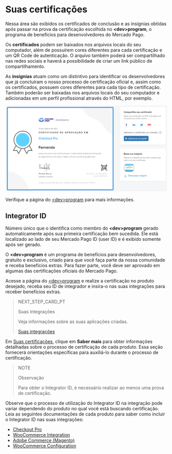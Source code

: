 # Suas certificações
 
Nessa área são exibidos os certificados de conclusão e as insígnias obtidas após passar na prova da certificação escolhida no **&lt;dev&gt;program**, o programa de benefícios para desenvolvedores do Mercado Pago.
 
Os **certificados** podem ser baixados nos arquivos locais do seu computador, além de possuírem cores diferentes para cada certificação e um QR Code de autenticação. O arquivo também poderá ser compartilhado nas redes sociais e haverá a possibilidade de criar um link público de compartilhamento.
 
As **insígnias** atuam como um distintivo para identificar os desenvolvedores que já concluíram o nosso processo de certificação oficial e, assim como os certificados, possuem cores diferentes para cada tipo de certificação. Também poderão ser baixadas nos arquivos locais do seu computador e adicionadas em um perfil profissional através do HTML, por exemplo.

![pt certification](/images/dashboard/dashboard-certification_pt.png)
 
Verifique a página do [&lt;dev&gt;program](https://www.mercadopago[FAKER][URL][DOMAIN]/developers/pt/developer-program) para mais informações.

## Integrator ID
 
Número único que o identifica como membro do **&lt;dev&gt;program** gerado automaticamente após sua primeira certificação bem sucedida. Ele está localizado ao lado de seu Mercado Pago ID (user ID) e é exibido somente após ser gerado.
 
O **&lt;dev&gt;program** é um programa de benefícios para desenvolvedores, gratuito e exclusivo, criado para que você faça parte da nossa comunidade e receba benefícios extras. Para fazer parte, você deve ser aprovado em algumas das certificações oficiais do Mercado Pago.
 
Acesse a página do [&lt;dev&gt;program](https://www.mercadopago[FAKER][URL][DOMAIN]/developers/panel/developer-program) e realize a certificação no produto desejado, receba seu ID de integrador e insira-o nas suas integrações para receber benefícios extras.

> NEXT_STEP_CARD_PT
>
> Suas integrações
>
> Veja informações sobre as suas aplicações criadas.
>
> [Suas integrações](https://www.mercadopago[FAKER][URL][DOMAIN]/developers/pt/docs/your-integrations/introduction)

Em [Suas certificações](/developers/panel/developer-program), clique em **Saber mais** para obter informações detalhadas sobre o processo de certificação de cada produto. Essa seção fornecerá orientações específicas para auxiliá-lo durante o processo de certificação.

> NOTE
>
> Observação
>
> Para obter o Integrator ID, é necessário realizar ao menos uma prova de certificação.

Observe que o processo de utilização do Integrator ID na integração pode variar dependendo do produto no qual você está buscando certificação. Leia as seguintes documentações de cada produto para saber como incluir o Integrator ID nas suas integrações:
   - [Checkout Pro](https://www.mercadopago[FAKER][URL][DOMAIN]/developers/pt/docs/checkout-pro/additional-content/integration-metrics)
   - [WooCommerce Integration](https://www.mercadopago[FAKER][URL][DOMAIN]/developers/pt/docs/woocommerce/integration-configuration/plugin-configuration)
   - [Adobe Commerce (Magento)](https://www.mercadopago[FAKER][URL][DOMAIN]/developers/pt/docs/additional-content/integration-metrics)
   - [WooCommerce Configuration](https://www.mercadopago[FAKER][URL][DOMAIN]/developers/pt/docs/woocommerce/integration-configuration/plugin-configuration)